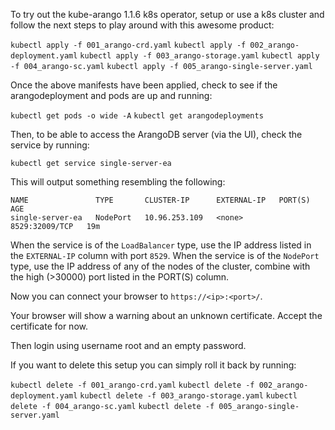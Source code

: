 To try out the kube-arango 1.1.6 k8s operator, setup or use a k8s cluster and follow
the next steps to play around with this awesome product:

`kubectl apply -f 001_arango-crd.yaml`
`kubectl apply -f 002_arango-deployment.yaml`
`kubectl apply -f 003_arango-storage.yaml`
`kubectl apply -f 004_arango-sc.yaml`
`kubectl apply -f 005_arango-single-server.yaml`

Once the above manifests have been applied, check to see if the arangodeployment
and pods are up and running:

`kubectl get pods -o wide -A`
`kubectl get arangodeployments`

Then, to be able to access the ArangoDB server (via the UI), check the service
by running:

`kubectl get service single-server-ea`

This will output something resembling the following:

```
NAME               TYPE       CLUSTER-IP      EXTERNAL-IP   PORT(S)          AGE
single-server-ea   NodePort   10.96.253.109   <none>        8529:32009/TCP   19m
```

When the service is of the `LoadBalancer` type, use the IP address listed in the `EXTERNAL-IP` column with port `8529`. When the service is of the `NodePort` type, use the IP address of any of the nodes of the cluster, combine with the high (>30000) port listed in the PORT(S) column.

Now you can connect your browser to `https://<ip>:<port>/`.

Your browser will show a warning about an unknown certificate. Accept the certificate for now.

Then login using username root and an empty password.

If you want to delete this setup you can simply roll it back by running:

`kubectl delete -f 001_arango-crd.yaml`
`kubectl delete -f 002_arango-deployment.yaml`
`kubectl delete -f 003_arango-storage.yaml`
`kubectl delete -f 004_arango-sc.yaml`
`kubectl delete -f 005_arango-single-server.yaml`

